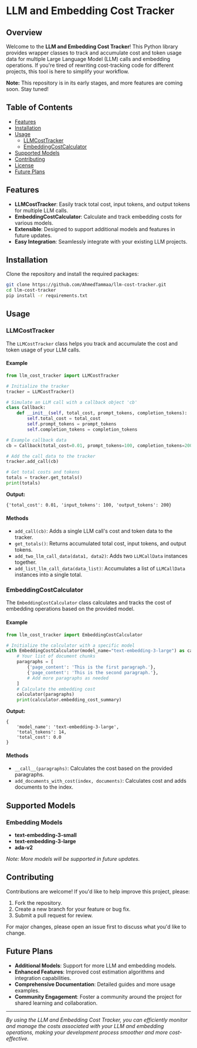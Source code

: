 # LLM and Embedding Cost Tracker

## Overview

Welcome to the **LLM and Embedding Cost Tracker**! This Python library provides wrapper classes to track and accumulate cost and token usage data for multiple Large Language Model (LLM) calls and embedding operations. If you're tired of rewriting cost-tracking code for different projects, this tool is here to simplify your workflow.

**Note:** This repository is in its early stages, and more features are coming soon. Stay tuned!

## Table of Contents

- [Features](#features)
- [Installation](#installation)
- [Usage](#usage)
  - [LLMCostTracker](#llmcosttracker)
  - [EmbeddingCostCalculator](#embeddingcostcalculator)
- [Supported Models](#supported-models)
- [Contributing](#contributing)
- [License](#license)
- [Future Plans](#future-plans)

## Features

- **LLMCostTracker**: Easily track total cost, input tokens, and output tokens for multiple LLM calls.
- **EmbeddingCostCalculator**: Calculate and track embedding costs for various models.
- **Extensible**: Designed to support additional models and features in future updates.
- **Easy Integration**: Seamlessly integrate with your existing LLM projects.

## Installation

Clone the repository and install the required packages:

```bash
git clone https://github.com/AhmedTammaa/llm-cost-tracker.git
cd llm-cost-tracker
pip install -r requirements.txt
```

## Usage

### LLMCostTracker

The `LLMCostTracker` class helps you track and accumulate the cost and token usage of your LLM calls.

#### Example

```python
from llm_cost_tracker import LLMCostTracker

# Initialize the tracker
tracker = LLMCostTracker()

# Simulate an LLM call with a callback object 'cb'
class Callback:
    def __init__(self, total_cost, prompt_tokens, completion_tokens):
        self.total_cost = total_cost
        self.prompt_tokens = prompt_tokens
        self.completion_tokens = completion_tokens

# Example callback data
cb = Callback(total_cost=0.01, prompt_tokens=100, completion_tokens=200)

# Add the call data to the tracker
tracker.add_call(cb)

# Get total costs and tokens
totals = tracker.get_totals()
print(totals)
```

**Output:**

```
{'total_cost': 0.01, 'input_tokens': 100, 'output_tokens': 200}
```

#### Methods

- `add_call(cb)`: Adds a single LLM call's cost and token data to the tracker.
- `get_totals()`: Returns accumulated total cost, input tokens, and output tokens.
- `add_two_llm_call_data(data1, data2)`: Adds two `LLMCallData` instances together.
- `add_list_llm_call_data(data_list)`: Accumulates a list of `LLMCallData` instances into a single total.

### EmbeddingCostCalculator

The `EmbeddingCostCalculator` class calculates and tracks the cost of embedding operations based on the provided model.

#### Example

```python
from llm_cost_tracker import EmbeddingCostCalculator

# Initialize the calculator with a specific model
with EmbeddingCostCalculator(model_name="text-embedding-3-large") as calculator:
    # Your list of document chunks
    paragraphs = [
        {'page_content': 'This is the first paragraph.'},
        {'page_content': 'This is the second paragraph.'},
        # Add more paragraphs as needed
    ]
    # Calculate the embedding cost
    calculator(paragraphs)
    print(calculator.embedding_cost_summary)
```

**Output:**

```
{
    'model_name': 'text-embedding-3-large',
    'total_tokens': 14,
    'total_cost': 0.0
}
```

#### Methods

- `__call__(paragraphs)`: Calculates the cost based on the provided paragraphs.
- `add_documents_with_cost(index, documents)`: Calculates cost and adds documents to the index.

## Supported Models

### Embedding Models

- **text-embedding-3-small**
- **text-embedding-3-large**
- **ada-v2**

*Note: More models will be supported in future updates.*

## Contributing

Contributions are welcome! If you'd like to help improve this project, please:

1. Fork the repository.
2. Create a new branch for your feature or bug fix.
3. Submit a pull request for review.

For major changes, please open an issue first to discuss what you'd like to change.

## Future Plans

- **Additional Models**: Support for more LLM and embedding models.
- **Enhanced Features**: Improved cost estimation algorithms and integration capabilities.
- **Comprehensive Documentation**: Detailed guides and more usage examples.
- **Community Engagement**: Foster a community around the project for shared learning and collaboration.

---

*By using the LLM and Embedding Cost Tracker, you can efficiently monitor and manage the costs associated with your LLM and embedding operations, making your development process smoother and more cost-effective.*

